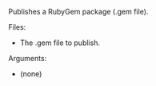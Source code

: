 Publishes a RubyGem package (.gem file).

Files:
  * The .gem file to publish.

Arguments:
  * (none)

